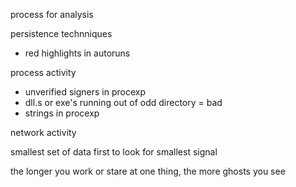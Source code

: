 process for analysis


persistence technniques
- red highlights in autoruns


process activity
- unverified signers in procexp
- dll.s or exe's running out of odd directory = bad
- strings in procexp




network activity 


smallest set of data first to look for smallest signal


the longer you work or stare at one thing, the more ghosts you see 

